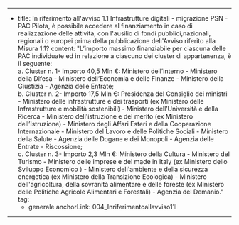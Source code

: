 ---
  - title: In riferimento all'avviso 1.1 Infrastrutture digitali - migrazione PSN - PAC Pilota, è possibile accedere al finanziamento in caso di realizzazione delle attività, con l'ausilio di fondi pubblici,nazionali, regionali o europei prima della pubblicazione dell'Avviso riferito alla Misura 1.1?
    content: "L’importo massimo finanziabile per ciascuna delle PAC individuate ed in relazione a ciascuno dei cluster di appartenenza, è il seguente:<br> a. Cluster n. 1- Importo 40,5 Mln €: Ministero dell’Interno - Ministero della Difesa - Ministero dell’Economia e delle Finanze - Ministero della Giustizia - Agenzia delle Entrate;<br> b. Cluster n. 2- Importo 17,5 Mln €: Presidenza del Consiglio dei ministri - Ministero delle infrastrutture e dei trasporti (ex Ministero delle Infrastrutture e mobilità sostenibili) - Ministero dell’Università e della Ricerca - Ministero dell'istruzione e del merito (ex Ministero dell’Istruzione) - Ministero degli Affari Esteri e della Cooperazione Internazionale - Ministero del Lavoro e delle Politiche Sociali - Ministero della Salute - Agenzia delle Dogane e dei Monopoli - Agenzia delle Entrate - Riscossione;<br> c. Cluster n. 3- Importo 2,3 Mln €: Ministero della Cultura - Ministero del Turismo - Ministero delle imprese e del made in Italy (ex Ministero dello Sviluppo Economico ) - Ministero dell'ambiente e della sicurezza energetica (ex Ministero della Transizione Ecologica) - Ministero dell'agricoltura, della sovranità alimentare e delle foreste (ex Ministero delle Politiche Agricole Alimentari e Forestali) - Agenzia del Demanio."
    tag:
      - generale
    anchorLink: 004_Inriferimentoallavviso11I
---